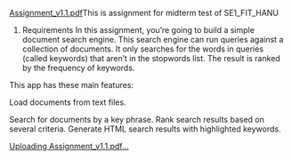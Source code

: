 [Assignment_v1.1.pdf](https://github.com/user-attachments/files/17773742/Assignment_v1.1.pdf)This is assignment for midterm test of SE1_FIT_HANU

1. Requirements
In this assignment, you’re going to build a simple document search engine. This search engine can run queries against a collection of documents. It only searches for the words in queries (called keywords) that aren’t in the stopwords list. The result is ranked by the frequency of keywords.

This app has these main features:

Load documents from text files.

Search for documents by a key phrase.
Rank search results based on several criteria.
Generate HTML search results with highlighted keywords.

[Uploading Assignment_v1.1.pdf…]()
